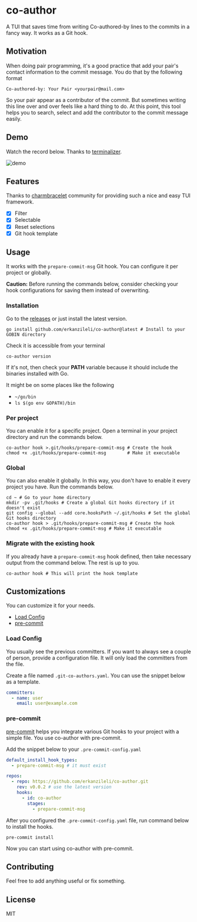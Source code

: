 # co-author

A TUI that saves time from writing Co-authored-by lines to the commits in a fancy way. It works as a Git hook.

## Motivation

When doing pair programming, it's a good practice that add your pair's contact information to the commit message. You do
that by the following format

```
Co-authored-by: Your Pair <yourpair@mail.com>
```

So your pair appear as a contributor of the commit. But sometimes writing this line over and over feels like a hard
thing to do. At this point, this tool helps you to search, select and add the contributor to the commit message easily.

## Demo

Watch the record below. Thanks to [terminalizer](https://terminalizer.com).

![demo](demo.gif)

## Features

Thanks to [charmbracelet](https://github.com/charmbracelet) community for providing such a nice and easy TUI framework.

- [X] Filter
- [X] Selectable
- [X] Reset selections
- [X] Git hook template

## Usage

It works with the `prepare-commit-msg` Git hook. You can configure it per project or globally.

**Caution:** Before running the commands below, consider checking your hook configurations for saving them instead of
overwriting.

### Installation

Go to the [releases](https://github.com/erkanzileli/co-author/releases) or just install the latest version.

```shell
go install github.com/erkanzileli/co-author@latest # Install to your GOBIN directory
```

Check it is accessible from your terminal

```shell
co-author version
```

If it's not, then check your **PATH** variable because it should include the binaries installed with Go.

It might be on some places like the following

- `~/go/bin`
- `ls $(go env GOPATH)/bin`

### Per project

You can enable it for a specific project. Open a terminal in your project directory and run the commands below.

```shell
co-author hook >.git/hooks/prepare-commit-msg # Create the hook
chmod +x .git/hooks/prepare-commit-msg        # Make it executable
```

### Global

You can also enable it globally. In this way, you don't have to enable it every project you have. Run the commands
below.

```shell
cd ~ # Go to your home directory
mkdir -pv .git/hooks # Create a global Git hooks directory if it doesn't exist
git config --global --add core.hooksPath ~/.git/hooks # Set the global Git hooks directory
co-author hook > .git/hooks/prepare-commit-msg # Create the hook
chmod +x .git/hooks/prepare-commit-msg # Make it executable
```

### Migrate with the existing hook

If you already have a `prepare-commit-msg` hook defined, then take necessary output from the command below. The rest is
up to you.

```shell
co-author hook # This will print the hook template
```

## Customizations

You can customize it for your needs.

- [Load Config](#load-config)
- [pre-commit](#pre-commit)

### Load Config

You usually see the previous committers. If you want to always see a couple of person, provide a configuration file.
It will only load the committers from the file.

Create a file named `.git-co-authors.yaml`. You can use the snippet below as a template.

```yaml
committers:
  - name: user
    email: user@example.com
```

### pre-commit

[pre-commit](https://pre-commit.com) helps you integrate various Git hooks to your project with a simple file. You use
co-author
with pre-commit.

Add the snippet below to your `.pre-commit-config.yaml`

```yaml
default_install_hook_types:
  - prepare-commit-msg # it must exist

repos:
  - repo: https://github.com/erkanzileli/co-author.git
    rev: v0.0.2 # use the latest version
    hooks:
      - id: co-author
        stages:
          - prepare-commit-msg
```

After you configured the `.pre-commit-config.yaml` file, run command below to install the hooks.

```shell
pre-commit install
```

Now you can start using co-author with pre-commit.

## Contributing

Feel free to add anything useful or fix something.

## License

MIT
